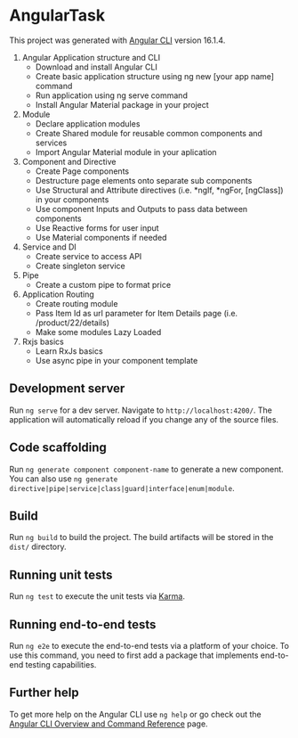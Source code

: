 # AngularTask

This project was generated with [Angular CLI](https://github.com/angular/angular-cli) version 16.1.4.

1. Angular Application structure and CLI
   * Download and install Angular CLI
   * Create basic application structure using ng new [your app name] command
   * Run application using ng serve command
   * Install Angular Material package in your project
2. Module
   * Declare application modules
   * Create Shared module for reusable common components and services
   * Import Angular Material module in your aplication
3. Component and Directive
   * Create Page components
   * Destructure page elements onto separate sub components
   * Use Structural and Attribute directives (i.e. *ngIf, *ngFor, [ngClass]) in your components
   * Use component Inputs and Outputs to pass data between components
   * Use Reactive forms for user input
   * Use Material components if needed
4. Service and DI
   * Create service to access API
   * Create singleton service
5. Pipe
   * Create a custom pipe to format price
6. Application Routing
   * Create routing module
   * Pass Item Id as url parameter for Item Details page (i.e. /product/22/details)
   * Make some modules Lazy Loaded
7. Rxjs basics
   * Learn RxJs basics
   * Use async pipe in your component template

## Development server

Run `ng serve` for a dev server. Navigate to `http://localhost:4200/`. The application will automatically reload if you change any of the source files.

## Code scaffolding

Run `ng generate component component-name` to generate a new component. You can also use `ng generate directive|pipe|service|class|guard|interface|enum|module`.

## Build

Run `ng build` to build the project. The build artifacts will be stored in the `dist/` directory.

## Running unit tests

Run `ng test` to execute the unit tests via [Karma](https://karma-runner.github.io).

## Running end-to-end tests

Run `ng e2e` to execute the end-to-end tests via a platform of your choice. To use this command, you need to first add a package that implements end-to-end testing capabilities.

## Further help

To get more help on the Angular CLI use `ng help` or go check out the [Angular CLI Overview and Command Reference](https://angular.io/cli) page.

